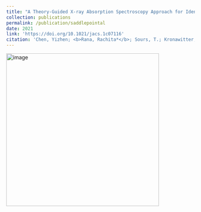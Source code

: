 ```yaml
---
title: "A Theory-Guided X-ray Absorption Spectroscopy Approach for Identifying Active Sites in Atomically Dispersed Transition-Metal Catalysts"
collection: publications
permalink: /publication/saddlepointal
date: 2021
link: 'https://doi.org/10.1021/jacs.1c07116'
citation: 'Chen, Yizhen; <b>Rana, Rachita*</b>; Sours, T.; Kronawitter, Coleman; Bare, Simon R.; ; Kulkarni, Ambarish R.; Gates, B. C.'
---
```

<img width="408" alt="image" src="https://github.com/Rachita028/Rachita028.github.io/assets/58958731/54dc13f1-0868-4cc6-9f20-3147bb9e5d38">
